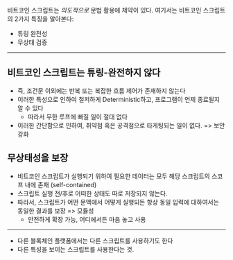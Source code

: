 비트코인 스크립트는 *의도적으로* 문법 활용에 제약이 있다.
여기서는 비트코인 스크립트의 2가지 특징을 알아본다:
  - 튜링 완전성
  - 무상태 검증

----

## 비트코인 스크립트는 튜링-완전하지 않다

- 즉, 조건문 이외에는 반복 또는 복잡한 흐름 제어가 존재하지 않는다
- 이러한 특성으로 인하여 철저하게 Deterministic하고, 프로그램이 언제 종료될지 알 수 있다
  - 따라서 무한 루프에 빠질 일이 절대 없다
- 이러한 간단함으로 인하여, 취약점 혹은 공격점으로 타게팅되는 일이 없다. => 보안 강화

## 무상태성을 보장

- 비트코인 스크립트가 실행되기 위하여 필요한 데이터는 모두 해당 스크립트의 스코프 내에 존재 (self-contained)
- 스크립트 실행 전/후로 어떠한 상태도 따로 저장되지 않는다.
- 따라서, 스크립트가 어떤 문맥에서 어떻게 실행되든 항상 동일 입력에 대하여서는 동일한 결과를 보장 => 모듈성
  - 안전하게 확장 가능, 어디에서든 마음 놓고 사용

----

- 다른 블록체인 플랫폼에서는 다른 스크립트를 사용하기도 한다
- 다른 특성을 보이는 스크립트를 사용한다는 것.
